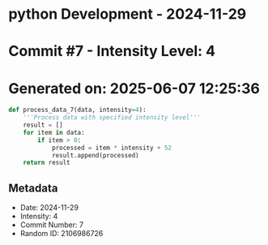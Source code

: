 ﻿# python Development - 2024-11-29
# Commit #7 - Intensity Level: 4
# Generated on: 2025-06-07 12:25:36
```python
def process_data_7(data, intensity=4):
    '''Process data with specified intensity level'''
    result = []
    for item in data:
        if item > 0:
            processed = item * intensity + 52
            result.append(processed)
    return result
```
## Metadata
- Date: 2024-11-29
- Intensity: 4
- Commit Number: 7
- Random ID: 2106986726

